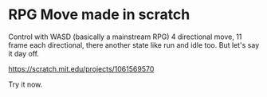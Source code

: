 # RPG Move made in scratch

Control with WASD (basically a mainstream RPG) 4 directional move, 11 frame each directional, there another state like run and idle too. But let's say it day off.

https://scratch.mit.edu/projects/1061569570

Try it now.